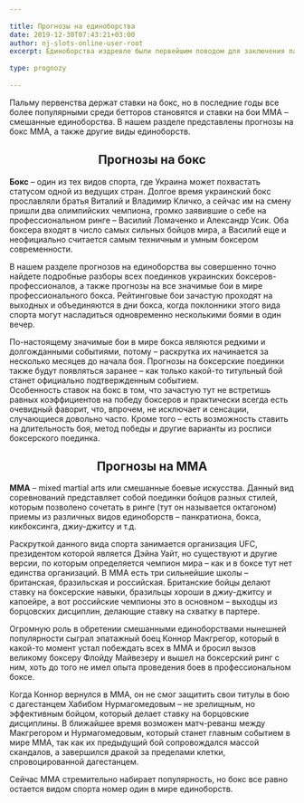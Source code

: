 ```yaml
---
 
title: Прогнозы на единоборства
date: 2019-12-30T07:43:21+03:00
author: nj-slots-online-user-root
excerpt: Единоборства издревле были первейшим поводом для заключения пари и остаются популярными в мире ставок на спорт в наши дни...
 
type: prognozy
 
---
```

Пальму первенства держат ставки на бокс, но в последние годы все более популярными среди бетторов становятся и ставки на бои ММА – смешанные единоборства. В нашем разделе представлены прогнозы на бокс ММА, а также другие виды единоборств.

<h2 style="text-align: center;">
  <strong>Прогнозы на бокс</strong>
</h2>

**Бокс** – один из тех видов спорта, где Украина может похвастать статусом одной из ведущих стран. Долгое время украинский бокс прославляли братья Виталий и Владимир Кличко, а сейчас им на смену пришли два олимпийских чемпиона, громко заявившие о себе на профессиональном ринге – Василий Ломаченко и Александр Усик. Оба боксера входят в число самых сильных бойцов мира, а Василий еще и неофициально считается самым техничным и умным боксером современности.

В нашем разделе прогнозов на единоборства вы совершенно точно найдете подробные разборы всех поединков украинских боксеров-профессионалов, а также прогнозы на все значимые бои в мире профессионального бокса. Рейтинговые бои зачастую проходят на выходных и объединяются в дни бокса, когда поклонники этого вида спорта могут насладиться одновременно несколькими боями в один вечер.

По-настоящему значимые бои в мире бокса являются редкими и долгожданными событиями, потому – раскрутка их начинается за несколько месяцев до начала боя. Прогнозы на боксерские поединки также будут появляться заранее – как только какой-то титульный бой станет официально подтвержденным событием.  
Особенность ставок на бокс в том, что зачастую тут не встретишь равных коэффициентов на победу боксеров и практически всегда есть очевидный фаворит, что, впрочем, не исключает и сенсации, случающиеся довольно часто. Кроме того – есть возможность ставить на длительность боя, метод победы и другие варианты из росписи боксерского поединка.

<h2 style="text-align: center;">
  <strong>Прогнозы на ММА</strong>
</h2>

**ММА** – mixed martial arts или смешанные боевые искусства. Данный вид соревнований представляет собой поединки бойцов разных стилей, которым позволено сочетать в ринге (тут он называется октагоном) приемы из различных видов единоборств – панкратиона, бокса, кикбоксинга, джиу-джитсу и т.д.

Раскруткой данного вида спорта занимается организация UFC, президентом которой является Дэйна Уайт, но существуют и другие версии, по которым определяется чемпион мира – как и в боксе тут нет единства организаций. В ММА есть три сильнейшие школы – британская, бразильская и российская. Британские бойцы делают ставку на боксерские навыки, бразильцы хороши в джиу-джитсу и капоейре, а вот российские чемпионы это в основном – выходцы из борцовских дисциплин, делающие ставку на схватку в партере.

Огромную роль в обретении смешанными единоборствами нынешней популярности сыграл эпатажный боец Коннор Макгрегор, который в какой-то момент устал побеждать всех в ММА и бросил вызов великому боксеру Флойду Майвезеру и вышел на боксерский ринг с ним, хоть до того не имел опыта проведения боев в профессиональном боксе.

Когда Коннор вернулся в ММА, он не смог защитить свои титулы в бою с дагестанцем Хабибом Нурмагомедовым – не зрелищным, но эффективным бойцом, который делает ставку на борцовские дисциплины. В ближайшее время возможен матч-реванш между Макгрегором и Нурмагомедовым, который станет главным событием в мире ММА, так как их предыдущий бой сопровождался массой скандалов, а завершился дракой за пределами клетки, спровоцированной дагестанцем.

Сейчас ММА стремительно набирает популярность, но бокс все равно остается видом спорта номер один в мире единоборств.
